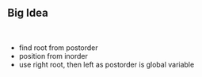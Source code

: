 ## Big Idea
​
- find root from postorder
- position from inorder
- use right root, then left as postorder is global variable